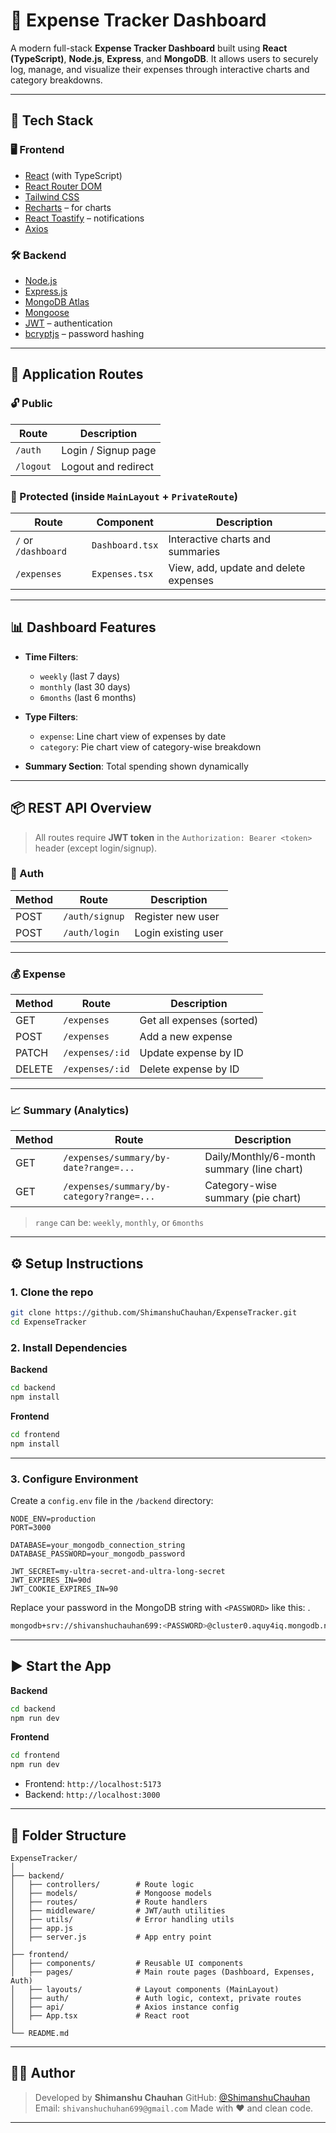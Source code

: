 # 💸 Expense Tracker Dashboard

A modern full-stack **Expense Tracker Dashboard** built using **React (TypeScript)**, **Node.js**, **Express**, and **MongoDB**. It allows users to securely log, manage, and visualize their expenses through interactive charts and category breakdowns.

---

## 🚀 Tech Stack

### 🖥 Frontend
- [React](https://reactjs.org/) (with TypeScript)
- [React Router DOM](https://reactrouter.com/)
- [Tailwind CSS](https://tailwindcss.com/)
- [Recharts](https://recharts.org/) – for charts
- [React Toastify](https://fkhadra.github.io/react-toastify/) – notifications
- [Axios](https://axios-http.com/)

### 🛠 Backend
- [Node.js](https://nodejs.org/)
- [Express.js](https://expressjs.com/)
- [MongoDB Atlas](https://www.mongodb.com/cloud/atlas)
- [Mongoose](https://mongoosejs.com/)
- [JWT](https://jwt.io/) – authentication
- [bcryptjs](https://www.npmjs.com/package/bcryptjs) – password hashing

---

## 🧭 Application Routes

### 🔓 Public
| Route       | Description        |
|-------------|--------------------|
| `/auth`     | Login / Signup page |
| `/logout`   | Logout and redirect |

### 🔐 Protected (inside `MainLayout` + `PrivateRoute`)
| Route              | Component       | Description                            |
|--------------------|------------------|----------------------------------------|
| `/` or `/dashboard`| `Dashboard.tsx` | Interactive charts and summaries       |
| `/expenses`        | `Expenses.tsx`   | View, add, update and delete expenses |

---

## 📊 Dashboard Features

- **Time Filters**:
  - `weekly` (last 7 days)
  - `monthly` (last 30 days)
  - `6months` (last 6 months)

- **Type Filters**:
  - `expense`: Line chart view of expenses by date
  - `category`: Pie chart view of category-wise breakdown

- **Summary Section**: Total spending shown dynamically

---

## 📦 REST API Overview

> All routes require **JWT token** in the `Authorization: Bearer <token>` header (except login/signup).

### 🔐 Auth

| Method | Route         | Description         |
|--------|---------------|---------------------|
| POST   | `/auth/signup`| Register new user   |
| POST   | `/auth/login` | Login existing user |

---

### 💰 Expense

| Method | Route                  | Description                  |
|--------|------------------------|------------------------------|
| GET    | `/expenses`            | Get all expenses (sorted)    |
| POST   | `/expenses`            | Add a new expense            |
| PATCH  | `/expenses/:id`        | Update expense by ID         |
| DELETE | `/expenses/:id`        | Delete expense by ID         |

---

### 📈 Summary (Analytics)

| Method | Route                                    | Description                                      |
|--------|-------------------------------------------|--------------------------------------------------|
| GET    | `/expenses/summary/by-date?range=...`     | Daily/Monthly/6-month summary (line chart)       |
| GET    | `/expenses/summary/by-category?range=...` | Category-wise summary (pie chart)                |

> `range` can be: `weekly`, `monthly`, or `6months`

---

## ⚙️ Setup Instructions

### 1. Clone the repo
```bash
git clone https://github.com/ShimanshuChauhan/ExpenseTracker.git
cd ExpenseTracker
````

### 2. Install Dependencies

**Backend**

```bash
cd backend
npm install
```

**Frontend**

```bash
cd frontend
npm install
```

---

### 3. Configure Environment

Create a `config.env` file in the `/backend` directory:

```env
NODE_ENV=production
PORT=3000

DATABASE=your_mongodb_connection_string
DATABASE_PASSWORD=your_mongodb_password

JWT_SECRET=my-ultra-secret-and-ultra-long-secret
JWT_EXPIRES_IN=90d
JWT_COOKIE_EXPIRES_IN=90
```

Replace your password in the MongoDB string with `<PASSWORD>` like this: .
```bash
mongodb+srv://shivanshuchauhan699:<PASSWORD>@cluster0.aquy4iq.mongodb.net/?retryWrites=true&w=majority&appName=Cluster0
```

---

## ▶️ Start the App

**Backend**

```bash
cd backend
npm run dev
```

**Frontend**

```bash
cd frontend
npm run dev
```

* Frontend: `http://localhost:5173`
* Backend: `http://localhost:3000`

---

## 📁 Folder Structure

```
ExpenseTracker/
│
├── backend/
│   ├── controllers/        # Route logic
│   ├── models/             # Mongoose models
│   ├── routes/             # Route handlers
│   ├── middleware/         # JWT/auth utilities
│   ├── utils/              # Error handling utils
│   ├── app.js
│   ├── server.js           # App entry point
│
├── frontend/
│   ├── components/         # Reusable UI components
│   ├── pages/              # Main route pages (Dashboard, Expenses, Auth)
│   ├── layouts/            # Layout components (MainLayout)
│   ├── auth/               # Auth logic, context, private routes
│   ├── api/                # Axios instance config
│   ├── App.tsx             # React root
│
└── README.md
```

---

## 👨‍💻 Author

> Developed by **Shimanshu Chauhan**
> GitHub: [@ShimanshuChauhan](https://github.com/ShimanshuChauhan)
> Email: `shivanshuchuhan699@gmail.com`
> Made with ❤️ and clean code.

---
